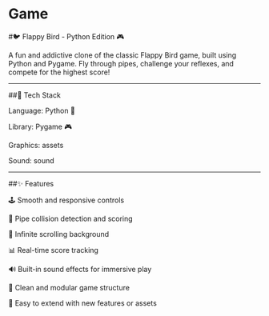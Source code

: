 # Game


#🐦 Flappy Bird - Python Edition 🎮

A fun and addictive clone of the classic Flappy Bird game, built using Python and Pygame. Fly through pipes, challenge your reflexes, and compete for the highest score!

---

##🚀 Tech Stack

Language: Python 🐍

Library: Pygame 🎮

Graphics: assets

Sound: sound

---

##✨ Features

🕹️ Smooth and responsive controls

🎯 Pipe collision detection and scoring

🔁 Infinite scrolling background

📊 Real-time score tracking

🔊 Built-in sound effects for immersive play

🧩 Clean and modular game structure

💾 Easy to extend with new features or assets
